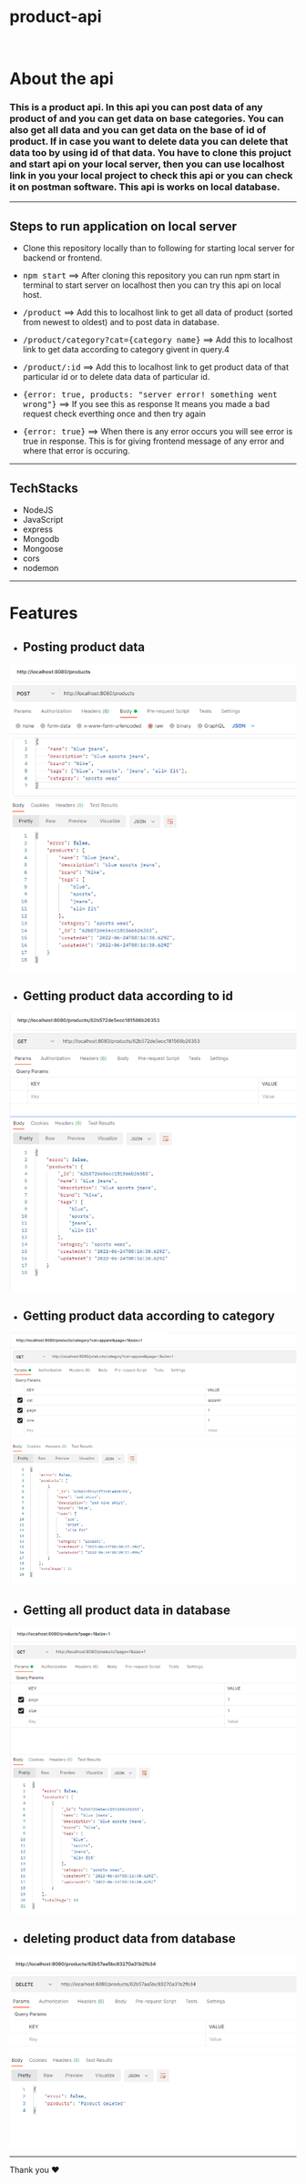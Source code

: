 # product-api
<br />

# About the api


### This is a product api. In this api you can post data of any product of and you can get data on base categories. You can also get all data and you can get data on the base of id of product. If in case you want to delete data you can delete that data too by using id of that data. You have to clone this projuct and start api on your local server, then you can use localhost link in you your local project to check this api or you can check it on postman software. This api is works on local database.
<hr/>

## Steps to run application on local server

* Clone this repository locally than to following for starting local server for backend or frontend.
  
 * <kbd>npm start</kbd> ==> After cloning this repository you can run npm start in terminal to start server on localhost then you can try this api on local host.
 
 * <kbd>/product</kbd> ==> Add this to localhost link to get all data of product (sorted from newest to oldest) and to post data in database.
 
 * <kbd>/product/category?cat={category name}</kbd> ==> Add this to localhost link to get data according to category givent in query.4
 
 * <kbd>/product/:id</kbd> ==> Add this to localhost link to get product data of that particular id or to delete data data of particular id.
 
 * <kbd>{error: true, products: "server error! something went wrong"}</kbd> ==> If you see this as response It means you made a bad request check everthing once and then try again

* <kbd>{error: true}</kbd> ==> When there is any error occurs you will see error is true in response. This is for giving frontend message of any error and where that error is occuring.
<hr/>

## TechStacks
* NodeJS
* JavaScript
* express
* Mongodb
* Mongoose
* cors
* nodemon
<hr/>


# Features

* ##  Posting product data
<img src="./images/post.png"/>

* ##  Getting product data according to id
<img src="./images/getById.png"/>

* ##  Getting product data according to category
<img src="./images/categories.png"/>

* ##  Getting all product data in database
<img src="./images/gettingAllData.png"/>

* ##  deleting product data from database
<img src="./images/delete.png"/>

<hr />
Thank you ❤️
